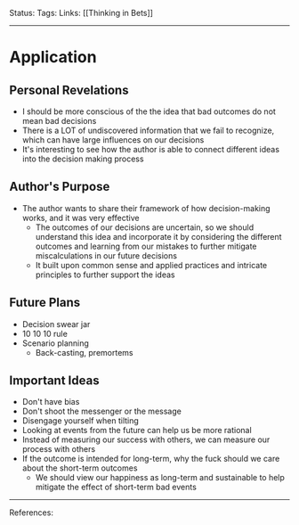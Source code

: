 Status:
Tags:
Links: [[Thinking in Bets]]
___
# Application
## Personal Revelations
- I should be more conscious of the the idea that bad outcomes do not mean bad decisions
- There is a LOT of undiscovered information that we fail to recognize, which can have large influences on our decisions
- It's interesting to see how the author is able to connect different ideas into the decision making process
## Author's Purpose
- The author wants to share their framework of how decision-making works, and it was very effective
	- The outcomes of our decisions are uncertain, so we should understand this idea and incorporate it by considering the different outcomes and learning from our mistakes to further mitigate miscalculations in our future decisions
	- It built upon common sense and applied practices and intricate principles to further support the ideas
## Future Plans
- Decision swear jar
- 10 10 10 rule
- Scenario planning
	- Back-casting, premortems
## Important Ideas
- Don't have bias
 - Don't shoot the messenger or the message
- Disengage yourself when tilting
- Looking at events from the future can help us be more rational
- Instead of measuring our success with others, we can measure our process with others
- If the outcome is intended for long-term, why the fuck should we care about the short-term outcomes
	- We should view our happiness as long-term and sustainable to help mitigate the effect of short-term bad events
___
References: